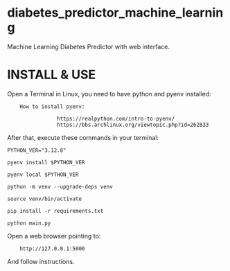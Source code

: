 # diabetes_predictor_machine_learning
Machine Learning Diabetes Predictor with web interface.


# INSTALL & USE

Open a Terminal in Linux, you need to have python and pyenv installed:

        How to install pyenv:

                    https://realpython.com/intro-to-pyenv/
                    https://bbs.archlinux.org/viewtopic.php?id=262833

After that, execute these commands in your terminal:


    PYTHON_VER="3.12.8"

    pyenv install $PYTHON_VER

    pyenv local $PYTHON_VER

    python -m venv --upgrade-deps venv

    source venv/bin/activate

    pip install -r requirements.txt

    python main.py


Open a web browser pointing to:

        http://127.0.0.1:5000


And follow instructions.
